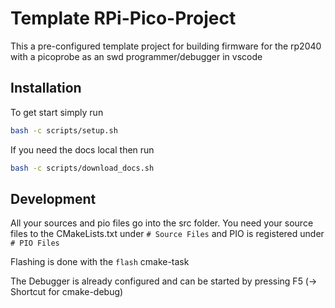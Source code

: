 # Template RPi-Pico-Project
This a pre-configured template project for building firmware for the rp2040
with a picoprobe as an swd programmer/debugger in vscode

## Installation
To get start simply run

```bash
bash -c scripts/setup.sh
```

If you need the docs local then run
```bash
bash -c scripts/download_docs.sh
```

## Development
All your sources and pio files go into the src folder.
You need your source files to the CMakeLists.txt under `# Source Files` and PIO is registered under `# PIO Files`

Flashing is done with the `flash` cmake-task

The Debugger is already configured and can be started by pressing F5
(-> Shortcut for cmake-debug)